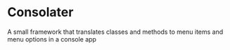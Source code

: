 # Consolater

A small framework that translates classes and methods to menu items and menu options in a console app